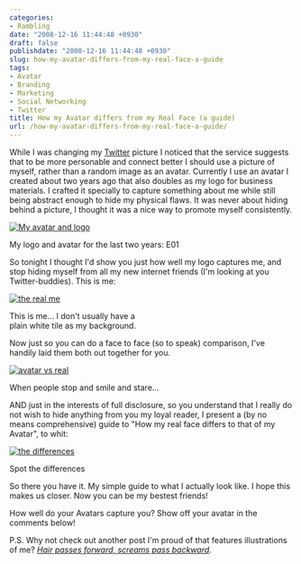 ```yaml
---
categories:
- Rambling
date: "2008-12-16 11:44:48 +0930"
draft: false
publishdate: "2008-12-16 11:44:48 +0930"
slug: how-my-avatar-differs-from-my-real-face-a-guide
tags:
- Avatar
- Branding
- Marketing
- Social Networking
- Twitter
title: How my Avatar differs from my Real Face (a guide)
url: /how-my-avatar-differs-from-my-real-face-a-guide/
---
```

While I was changing my
[Twitter](http://twitter.com "what are you doing?") picture I noticed
that the service suggests that to be more personable and connect better
I should use a picture of myself, rather than a random image as an
avatar. Currently I use an avatar I created about two years ago that
also doubles as my logo for business materials. I crafted it specially
to capture something about me while still being abstract enough to hide
my physical flaws. It was never about hiding behind a picture, I thought
it was a nice way to promote myself consistently.

[![My avatar and
logo](//farm4.static.flickr.com/3102/3112390079_29d6ecdbca_o.png)](//www.flickr.com/photos/joshnunn/3112390079/ "My avatar and logo")

My logo and avatar for the last two years: E01

So tonight I thought I'd show you just how well my logo captures me, and
stop hiding myself from all my new internet friends (I'm looking at you
Twitter-buddies). This is me:

[![the real
me](//farm4.static.flickr.com/3231/3113220440_60938d0133_o.png)](//www.flickr.com/photos/joshnunn/3113220440/ "the real me")

This is me... I don't usually have a\
plain white tile as my background.

Now just so you can do a face to face (so to speak) comparison, I've
handily laid them both out together for you.

[![avatar vs
real](//farm4.static.flickr.com/3070/3113220282_e50a13b9ac_o.png)](//www.flickr.com/photos/joshnunn/3113220282/ "avatar vs real")

When people stop and smile and stare...

AND just in the interests of full disclosure, so you understand that I
really do not wish to hide anything from you my loyal reader, I present
a (by no means comprehensive) guide to "How my real face differs to that
of my Avatar", to whit:

[![the
differences](//farm4.static.flickr.com/3138/3112389993_4e9833b94a_o.png)](//www.flickr.com/photos/joshnunn/3112389993/ "differences")

Spot the differences

So there you have it. My simple guide to what I actually look like. I
hope this makes us closer. Now you can be my bestest friends!

How well do your Avatars capture you? Show off your avatar in the
comments below!

P.S. Why not check out another post I'm proud of that features
illustrations of me? *[Hair passes forward, screams pass
backward](//the.geekorium.com.au/hair-passes-forward-screams-pass-backward/)*.